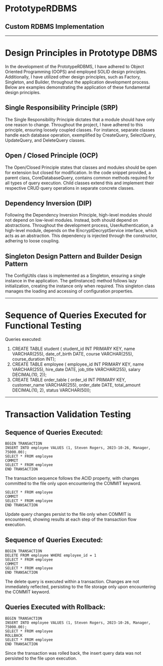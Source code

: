 # PrototypeRDBMS

## Custom RDBMS Implementation

---

# Design Principles in Prototype DBMS

In the development of the PrototypeRDBMS, I have adhered to Object Oriented Programming (OOPS) and employed SOLID design principles. Additionally, I have utilized other design principles, such as Factory, Singleton, and Builder, throughout the application development process. Below are examples demonstrating the application of these fundamental design principles.

## Single Responsibility Principle (SRP)

The Single Responsibility Principle dictates that a module should have only one reason to change. Throughout the project, I have adhered to this principle, ensuring loosely coupled classes. For instance, separate classes handle each database operation, exemplified by CreateQuery, SelectQuery, UpdateQuery, and DeleteQuery classes.

## Open / Closed Principle (OCP)

The Open/Closed Principle states that classes and modules should be open for extension but closed for modification. In the code snippet provided, a parent class, CoreDatabaseQuery, contains common methods required for all types of query execution. Child classes extend this and implement their respective CRUD query operations in separate concrete classes.

## Dependency Inversion (DIP)

Following the Dependency Inversion Principle, high-level modules should not depend on low-level modules. Instead, both should depend on abstractions. Throughout the development process, UserAuthentication, a high-level module, depends on the IEncryptDecryptService interface, which acts as an abstraction. This dependency is injected through the constructor, adhering to loose coupling.

## Singleton Design Pattern and Builder Design Pattern

The ConfigUtils class is implemented as a Singleton, ensuring a single instance in the application. The getInstance() method follows lazy initialization, creating the instance only when required. This singleton class manages the loading and accessing of configuration properties.

---

# Sequence of Queries Executed for Functional Testing

Queries executed:

1. CREATE TABLE student ( student_id INT PRIMARY KEY, name VARCHAR(255), date_of_birth DATE, course VARCHAR(255), course_duration INT);
2. CREATE TABLE employee ( employee_id INT PRIMARY KEY, name VARCHAR(255), hire_date DATE, job_title VARCHAR(255), salary DECIMAL(10, 2));
3. CREATE TABLE order_table ( order_id INT PRIMARY KEY, customer_name VARCHAR(255), order_date DATE, total_amount DECIMAL(10, 2), status VARCHAR(50));

---

# Transaction Validation Testing

## Sequence of Queries Executed:

```
BEGIN TRANSACTION
INSERT INTO employee VALUES (1, Steven Rogers, 2023-10-26, Manager, 75000.00);
SELECT * FROM employee
COMMIT
SELECT * FROM employee
END TRANSACTION
```

The transaction sequence follows the ACID property, with changes committed to the file only upon encountering the COMMIT keyword.

```
SELECT * FROM employee
COMMIT
SELECT * FROM employee
END TRANSACTION
```

Update query changes persist to the file only when COMMIT is encountered, showing results at each step of the transaction flow execution.

## Sequence of Queries Executed:

```
BEGIN TRANSACTION
DELETE FROM employee WHERE employee_id = 1
SELECT * FROM employee
COMMIT
SELECT * FROM employee
END TRANSACTION
```

The delete query is executed within a transaction. Changes are not immediately reflected, persisting to the file storage only upon encountering the COMMIT keyword.

## Queries Executed with Rollback:

```
BEGIN TRANSACTION
INSERT INTO employee VALUES (1, Steven Rogers, 2023-10-26, Manager, 75000.00);
SELECT * FROM employee
ROLLBACK
SELECT * FROM employee
END TRANSACTION
```

Since the transaction was rolled back, the insert query data was not persisted to the file upon execution.
